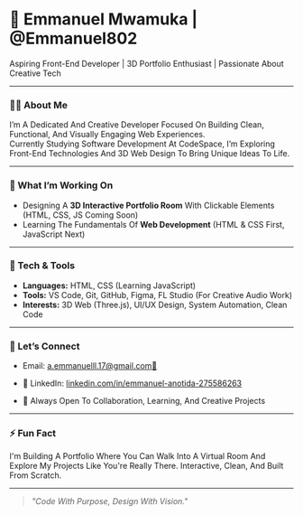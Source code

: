 # 👋 Emmanuel Mwamuka | @Emmanuel802

Aspiring Front-End Developer | 3D Portfolio Enthusiast | Passionate About Creative Tech

---

### 👨‍💻 About Me

I’m A Dedicated And Creative Developer Focused On Building Clean, Functional, And Visually Engaging Web Experiences.  
Currently Studying Software Development At CodeSpace, I’m Exploring Front-End Technologies And 3D Web Design To Bring Unique Ideas To Life.

---

### 🚀 What I’m Working On

- Designing A **3D Interactive Portfolio Room** With Clickable Elements (HTML, CSS, JS Coming Soon)
- Learning The Fundamentals Of **Web Development** (HTML & CSS First, JavaScript Next)

---

### 🎯 Tech & Tools

- **Languages:** HTML, CSS (Learning JavaScript)
- **Tools:** VS Code, Git, GitHub, Figma, FL Studio (For Creative Audio Work)
- **Interests:** 3D Web (Three.js), UI/UX Design, System Automation, Clean Code

---

### 🤝 Let’s Connect

- Email: [a.emmanuelll.17@gmail.com📧](mailto:a.emmanuelll.17@gmail.com)
- 🔗 LinkedIn: [linkedin.com/in/emmanuel-anotida-275586263](https://www.linkedin.com/in/emmanuel-anotida-275586263/)



- 🧠 Always Open To Collaboration, Learning, And Creative Projects

---

### ⚡ Fun Fact

I'm Building A Portfolio Where You Can Walk Into A Virtual Room And Explore My Projects Like You're Really There. Interactive, Clean, And Built From Scratch.

---

> *"Code With Purpose, Design With Vision."*


